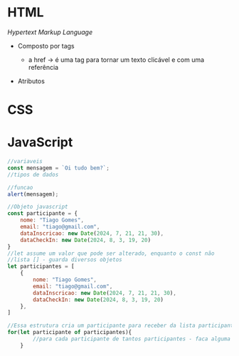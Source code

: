 # HTML  

*Hypertext*
*Markup*
*Language*

- Composto por tags
    - a href -> é uma tag para tornar um texto clicável e com uma referência 
    
- Atributos

# CSS

# JavaScript
```js
//variaveis
const mensagem = `Oi tudo bem?`;
//tipos de dados

//funcao
alert(mensagem);

//Objeto javascript
const participante = {
    nome: "Tiago Gomes",
    email: "tiago@gmail.com",
    dataInscricao: new Date(2024, 7, 21, 21, 30),
    dataCheckIn: new Date(2024, 8, 3, 19, 20)
}
//let assume um valor que pode ser alterado, enquanto o const não
//lista [] - guarda diversos objetos
let participantes = [
    {
        nome: "Tiago Gomes",
        email: "tiago@gmail.com",
        dataInscricao: new Date(2024, 7, 21, 21, 30),
        dataCheckIn: new Date(2024, 8, 3, 19, 20)
    },
]

//Essa estrutura cria um participante para receber da lista participantes para que assim possa ser inserido no devido html de outra funcao - no caso do exemplo criarNovoParticipante(participante)
for(let participante of participantes){
        //para cada participante de tantos participantes - faca alguma coisa enquanto tiver pessoas nessa lista
    }
```
